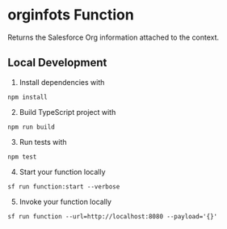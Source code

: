 # orginfots Function

Returns the Salesforce Org information attached to the context.

## Local Development

1. Install dependencies with

```
npm install
```

2. Build TypeScript project with

```
npm run build
```

3. Run tests with

```
npm test
```

4. Start your function locally

```
sf run function:start --verbose
```

5. Invoke your function locally

```
sf run function --url=http://localhost:8080 --payload='{}'
```
